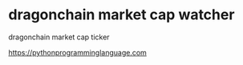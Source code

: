 # dragonchain market cap watcher 

dragonchain market cap ticker

https://pythonprogramminglanguage.com



